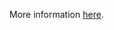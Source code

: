 More information [here](https://docs.prismacloud.io/en/enterprise-edition/policy-reference/google-cloud-policies/google-cloud-kubernetes-policies/ensure-shielded-gke-nodes-are-enabled).
